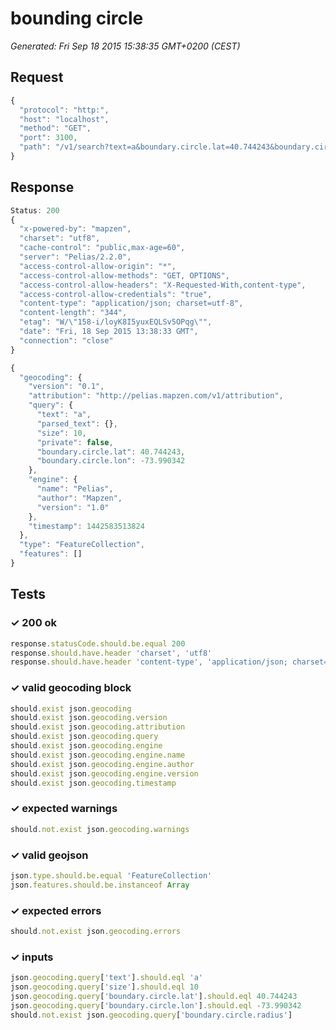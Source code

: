 # bounding circle

*Generated: Fri Sep 18 2015 15:38:35 GMT+0200 (CEST)*
## Request
```javascript
{
  "protocol": "http:",
  "host": "localhost",
  "method": "GET",
  "port": 3100,
  "path": "/v1/search?text=a&boundary.circle.lat=40.744243&boundary.circle.lon=-73.990342"
}
```

## Response
```javascript
Status: 200
{
  "x-powered-by": "mapzen",
  "charset": "utf8",
  "cache-control": "public,max-age=60",
  "server": "Pelias/2.2.0",
  "access-control-allow-origin": "*",
  "access-control-allow-methods": "GET, OPTIONS",
  "access-control-allow-headers": "X-Requested-With,content-type",
  "access-control-allow-credentials": "true",
  "content-type": "application/json; charset=utf-8",
  "content-length": "344",
  "etag": "W/\"158-i/loyK8I5yuxEQLSv5OPqg\"",
  "date": "Fri, 18 Sep 2015 13:38:33 GMT",
  "connection": "close"
}
```
```javascript
{
  "geocoding": {
    "version": "0.1",
    "attribution": "http://pelias.mapzen.com/v1/attribution",
    "query": {
      "text": "a",
      "parsed_text": {},
      "size": 10,
      "private": false,
      "boundary.circle.lat": 40.744243,
      "boundary.circle.lon": -73.990342
    },
    "engine": {
      "name": "Pelias",
      "author": "Mapzen",
      "version": "1.0"
    },
    "timestamp": 1442583513824
  },
  "type": "FeatureCollection",
  "features": []
}
```

## Tests

### ✓ 200 ok
```javascript
response.statusCode.should.be.equal 200
response.should.have.header 'charset', 'utf8'
response.should.have.header 'content-type', 'application/json; charset=utf-8'
```

### ✓ valid geocoding block
```javascript
should.exist json.geocoding
should.exist json.geocoding.version
should.exist json.geocoding.attribution
should.exist json.geocoding.query
should.exist json.geocoding.engine
should.exist json.geocoding.engine.name
should.exist json.geocoding.engine.author
should.exist json.geocoding.engine.version
should.exist json.geocoding.timestamp
```

### ✓ expected warnings
```javascript
should.not.exist json.geocoding.warnings
```

### ✓ valid geojson
```javascript
json.type.should.be.equal 'FeatureCollection'
json.features.should.be.instanceof Array
```

### ✓ expected errors
```javascript
should.not.exist json.geocoding.errors
```

### ✓ inputs
```javascript
json.geocoding.query['text'].should.eql 'a'
json.geocoding.query['size'].should.eql 10
json.geocoding.query['boundary.circle.lat'].should.eql 40.744243
json.geocoding.query['boundary.circle.lon'].should.eql -73.990342
should.not.exist json.geocoding.query['boundary.circle.radius']
```

